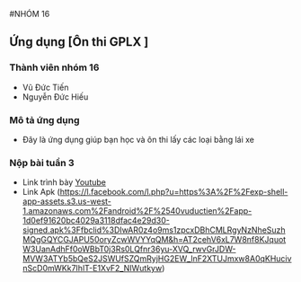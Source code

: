 #NHÓM 16

## Ứng dụng [Ôn thi GPLX ]
### Thành viên nhóm 16
- Vũ Đức Tiến
- Nguyễn Đức Hiếu
### Mô tả ứng dụng
* Đây là ứng dụng giúp bạn học và ôn thi lấy các loại bằng lái xe 
### Nộp bài tuần 3
* Link trình bày [Youtube](https://www.youtube.com/watch?v=Rulj7y40nTc&feature=youtu.be&fbclid=IwAR2vziLFLZ-j5_-QidxIWUWydOGxMVg2KpEj6dah_SKrjGRN6-seBI_ELyE)
* Link Apk (https://l.facebook.com/l.php?u=https%3A%2F%2Fexp-shell-app-assets.s3.us-west-1.amazonaws.com%2Fandroid%2F%2540vuductien%2Fapp-1d0ef91620bc4029a3118dfac4e29d30-signed.apk%3Ffbclid%3DIwAR0z4o9ms1zpcxDBhCMLRgyNzNheSuzhMQgGQYCGJAPU50oryZcwWVYYqQM&h=AT2cehV6xL7W8nf8KJquotW3UanAdhFf0oWBbT0j3Rs0LQfnr36yu-XVQ_rwvGrJDW-MVW3ATYb5bQeS2JSWUfSZQmRyjHG2EW_lnF2XTUJmxw8A0qKHucivnScD0mWKk7IhlT-E1XvF2_NIWutkyw)



